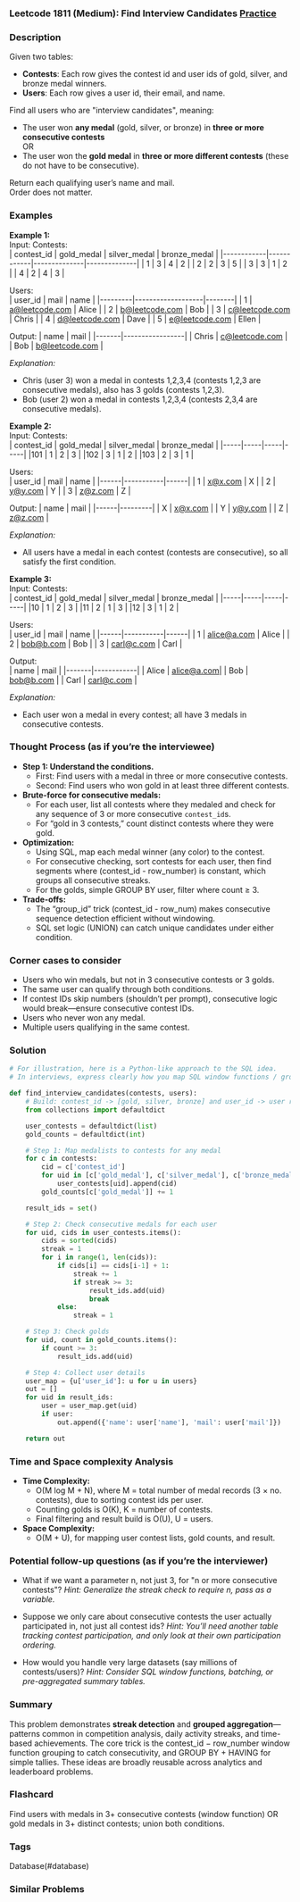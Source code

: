 ### Leetcode 1811 (Medium): Find Interview Candidates [Practice](https://leetcode.com/problems/find-interview-candidates)

### Description  
Given two tables:

- **Contests**: Each row gives the contest id and user ids of gold, silver, and bronze medal winners.
- **Users**: Each row gives a user id, their email, and name.

Find all users who are "interview candidates", meaning:

- The user won **any medal** (gold, silver, or bronze) in **three or more consecutive contests**  
  OR  
- The user won the **gold medal** in **three or more different contests** (these do not have to be consecutive).

Return each qualifying user’s name and mail.  
Order does not matter.

### Examples  

**Example 1:**  
Input:
Contests:  
| contest_id | gold_medal | silver_medal | bronze_medal |
|------------|------------|--------------|--------------|
|     1      |     3      |      4       |      2       |
|     2      |     2      |      3       |      5       |
|     3      |     3      |      1       |      2       |
|     4      |     2      |      4       |      3       |

Users:  
| user_id | mail              | name   |
|---------|-------------------|--------|
|   1     | a@leetcode.com    | Alice  |
|   2     | b@leetcode.com    | Bob    |
|   3     | c@leetcode.com    | Chris  |
|   4     | d@leetcode.com    | Dave   |
|   5     | e@leetcode.com    | Ellen  |

Output:
| name  | mail            |
|-------|-----------------|
| Chris | c@leetcode.com  |
| Bob   | b@leetcode.com  |

*Explanation:*
- Chris (user 3) won a medal in contests 1,2,3,4 (contests 1,2,3 are consecutive medals), also has 3 golds (contests 1,2,3).
- Bob (user 2) won a medal in contests 1,2,3,4 (contests 2,3,4 are consecutive medals).

**Example 2:**  
Input:
Contests:  
| contest_id | gold_medal | silver_medal | bronze_medal |
|-----|-----|-----|-----|
|101  | 1   | 2   | 3   |
|102  | 3   | 1   | 2   |
|103  | 2   | 3   | 1   |

Users:  
| user_id | mail        | name |
|------|-----------|------|
| 1    | x@x.com   | X   |
| 2    | y@y.com   | Y   |
| 3    | z@z.com   | Z   |

Output:
| name | mail    |
|------|---------|
| X    | x@x.com |
| Y    | y@y.com |
| Z    | z@z.com |

*Explanation:*
- All users have a medal in each contest (contests are consecutive), so all satisfy the first condition.

**Example 3:**  
Input:
Contests:  
| contest_id | gold_medal | silver_medal | bronze_medal |
|-----|-----|-----|-----|
|10   | 1   | 2   | 3   |
|11   | 2   | 1   | 3   |
|12   | 3   | 1   | 2   |

Users:  
| user_id | mail        | name |
|------|-----------|------|
| 1    | alice@a.com | Alice |
| 2    | bob@b.com   | Bob   |
| 3    | carl@c.com  | Carl  |

Output:  
| name  | mail        |
|-------|------------|
| Alice | alice@a.com|
| Bob   | bob@b.com  |
| Carl  | carl@c.com |

*Explanation:*
- Each user won a medal in every contest; all have 3 medals in consecutive contests.

### Thought Process (as if you’re the interviewee)  
- **Step 1: Understand the conditions.**
  - First: Find users with a medal in three or more consecutive contests.
  - Second: Find users who won gold in at least three different contests.
- **Brute-force for consecutive medals:**
  - For each user, list all contests where they medaled and check for any sequence of 3 or more consecutive `contest_id`s.
  - For “gold in 3 contests,” count distinct contests where they were gold.
- **Optimization:**
  - Using SQL, map each medal winner (any color) to the contest.
  - For consecutive checking, sort contests for each user, then find segments where (contest_id - row_number) is constant, which groups all consecutive streaks.
  - For the golds, simple GROUP BY user, filter where count ≥ 3.
- **Trade-offs:**
  - The “group_id” trick (contest_id - row_num) makes consecutive sequence detection efficient without windowing.
  - SQL set logic (UNION) can catch unique candidates under either condition.

### Corner cases to consider  
- Users who win medals, but not in 3 consecutive contests or 3 golds.
- The same user can qualify through both conditions.
- If contest IDs skip numbers (shouldn’t per prompt), consecutive logic would break—ensure consecutive contest IDs.
- Users who never won any medal.
- Multiple users qualifying in the same contest.

### Solution

```python
# For illustration, here is a Python-like approach to the SQL idea.
# In interviews, express clearly how you map SQL window functions / group logic.

def find_interview_candidates(contests, users):
    # Build: contest_id -> [gold, silver, bronze] and user_id -> user record
    from collections import defaultdict

    user_contests = defaultdict(list)
    gold_counts = defaultdict(int)

    # Step 1: Map medalists to contests for any medal
    for c in contests:
        cid = c['contest_id']
        for uid in [c['gold_medal'], c['silver_medal'], c['bronze_medal']]:
            user_contests[uid].append(cid)
        gold_counts[c['gold_medal']] += 1

    result_ids = set()

    # Step 2: Check consecutive medals for each user
    for uid, cids in user_contests.items():
        cids = sorted(cids)
        streak = 1
        for i in range(1, len(cids)):
            if cids[i] == cids[i-1] + 1:
                streak += 1
                if streak >= 3:
                    result_ids.add(uid)
                    break
            else:
                streak = 1

    # Step 3: Check golds
    for uid, count in gold_counts.items():
        if count >= 3:
            result_ids.add(uid)

    # Step 4: Collect user details
    user_map = {u['user_id']: u for u in users}
    out = []
    for uid in result_ids:
        user = user_map.get(uid)
        if user:
            out.append({'name': user['name'], 'mail': user['mail']})

    return out
```

### Time and Space complexity Analysis  

- **Time Complexity:**  
  - O(M log M + N), where M = total number of medal records (3 × no. contests), due to sorting contest ids per user.
  - Counting golds is O(K), K = number of contests.
  - Final filtering and result build is O(U), U = users.
- **Space Complexity:**  
  - O(M + U), for mapping user contest lists, gold counts, and result.

### Potential follow-up questions (as if you’re the interviewer)  

- What if we want a parameter n, not just 3, for "n or more consecutive contests"?
  *Hint: Generalize the streak check to require n, pass as a variable.*

- Suppose we only care about consecutive contests the user actually participated in, not just all contest ids?
  *Hint: You’ll need another table tracking contest participation, and only look at their own participation ordering.*

- How would you handle very large datasets (say millions of contests/users)?
  *Hint: Consider SQL window functions, batching, or pre-aggregated summary tables.*

### Summary
This problem demonstrates **streak detection** and **grouped aggregation**—patterns common in competition analysis, daily activity streaks, and time-based achievements. The core trick is the contest_id − row_number window function grouping to catch consecutivity, and GROUP BY + HAVING for simple tallies. These ideas are broadly reusable across analytics and leaderboard problems.


### Flashcard
Find users with medals in 3+ consecutive contests (window function) OR gold medals in 3+ distinct contests; union both conditions.

### Tags
Database(#database)

### Similar Problems
